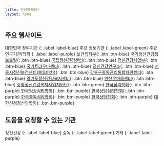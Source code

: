 ```yaml
---
title: 안녕하세요!
layout: home
---
```

## 주요 웹사이트

대한민국 정부기관
{: .label .label-blue}
주요 정보기관
{: .label .label-green}
주요 연구기관/학회
{: .label .label-purple}
[보건복지부](https://www.mohw.go.kr/kor/){: .btn .btn-blue}
[국가정신건강정보포털](https://www.mentalhealth.go.kr){: .btn .btn-blue}
[국립정신건강센터](https://www.ncmh.go.kr/ncmh/main.do){: .btn .btn-blue}
[정신건강사업부](https://www.ncmh.go.kr/mentalhealth/main.do){: .btn .btn-blue}
[국가트라우마센터](https://nct.go.kr/){: .btn .btn-blue}
[정신건강연구소](https://www.ncmh.go.kr/research/main.do){: .btn .btn-blue}
[서울시정신보건센터(블루터치)](https://blutouch.net/){: .btn .btn-blue}
[강북구중독관리통합지원센터](https://gbalcohol.co.kr/){: .btn .btn-blue}
[경기도정신건강복지센터](https://www.mentalhealth.or.kr/){: .btn .btn-blue}
[안산온마음센터](http://www.ansanonmaum.net/){: .btn .btn-blue}
[중앙정신건강복지사업지원단](https://www.nmhc.or.kr/){: .btn .btn-green}
[한국심리학회](https://www.koreanpsychology.or.kr/main/main.html){: .btn .btn-purple}
[한국임상심리학회](https://www.kcp.or.kr/new/intro.asp#main){: .btn .btn-purple}
[한국상담심리학회](https://krcpa.or.kr/user/new/index.asp){: .btn .btn-purple}
[한국중독심리학회](https://www.addictpsy.or.kr:6027/){: .btn .btn-purple}
[한국상담학회](https://counselors.or.kr/){: .btn .btn-purple}
[대한신경정신의학회](https://www.knpa.or.kr/){: .btn .btn-purple}

## 도움을 요청할 수 있는 기관

정신건강
{: .label .label-blue}
중독
{: .label .label-green}
기타
{: .label .label-purple}
